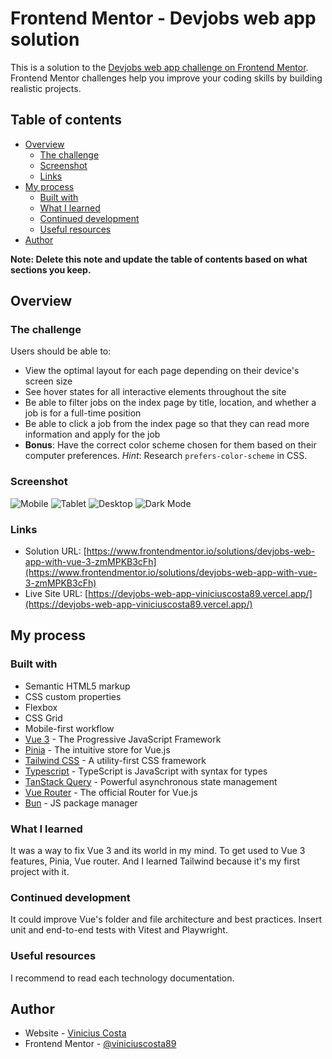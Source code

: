 # Frontend Mentor - Devjobs web app solution

This is a solution to the [Devjobs web app challenge on Frontend Mentor](https://www.frontendmentor.io/challenges/devjobs-web-app-HuvC_LP4l). Frontend Mentor challenges help you improve your coding skills by building realistic projects.

## Table of contents

- [Overview](#overview)
  - [The challenge](#the-challenge)
  - [Screenshot](#screenshot)
  - [Links](#links)
- [My process](#my-process)
  - [Built with](#built-with)
  - [What I learned](#what-i-learned)
  - [Continued development](#continued-development)
  - [Useful resources](#useful-resources)
- [Author](#author)

**Note: Delete this note and update the table of contents based on what sections you keep.**

## Overview

### The challenge

Users should be able to:

- View the optimal layout for each page depending on their device's screen size
- See hover states for all interactive elements throughout the site
- Be able to filter jobs on the index page by title, location, and whether a job is for a full-time position
- Be able to click a job from the index page so that they can read more information and apply for the job
- **Bonus**: Have the correct color scheme chosen for them based on their computer preferences. _Hint_: Research `prefers-color-scheme` in CSS.

### Screenshot

![Mobile](./screenshot-mobile.png)
![Tablet](./screenshot-tablet.png)
![Desktop](./screenshot-desktop.png)
![Dark Mode](./screenshot-desktop-dark.png)

### Links

- Solution URL: [https://www.frontendmentor.io/solutions/devjobs-web-app-with-vue-3-zmMPKB3cFh](https://www.frontendmentor.io/solutions/devjobs-web-app-with-vue-3-zmMPKB3cFh)
- Live Site URL: [https://devjobs-web-app-viniciuscosta89.vercel.app/](https://devjobs-web-app-viniciuscosta89.vercel.app/)

## My process

### Built with

- Semantic HTML5 markup
- CSS custom properties
- Flexbox
- CSS Grid
- Mobile-first workflow
- [Vue 3](https://vuejs.org/) - The Progressive JavaScript Framework
- [Pinia](https://pinia.vuejs.org/) - The intuitive store for Vue.js
- [Tailwind CSS](https://tailwindcss.com/) - A utility-first CSS framework
- [Typescript](https://www.typescriptlang.org/) - TypeScript is JavaScript with syntax for types
- [TanStack Query](https://tanstack.com/query/latest/docs/framework/vue/overview) - Powerful asynchronous state management
- [Vue Router](https://router.vuejs.org/) - The official Router for Vue.js
- [Bun](https://bun.sh/) - JS package manager

### What I learned

It was a way to fix Vue 3 and its world in my mind. To get used to Vue 3 features, Pinia, Vue router. And I learned Tailwind because it's my first project with it.

### Continued development

It could improve Vue's folder and file architecture and best practices.
Insert unit and end-to-end tests with Vitest and Playwright.

### Useful resources

I recommend to read each technology documentation.

## Author

- Website - [Vinicius Costa](https://viniciuscosta.dev)
- Frontend Mentor - [@viniciuscosta89](https://www.frontendmentor.io/profile/viniciuscosta89)
